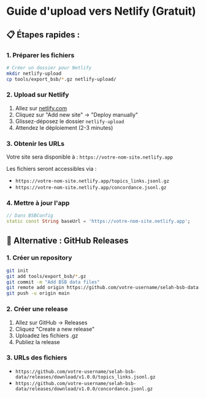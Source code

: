 # Guide d'upload vers Netlify (Gratuit)

## 📋 Étapes rapides :

### 1. Préparer les fichiers
```bash
# Créer un dossier pour Netlify
mkdir netlify-upload
cp tools/export_bsb/*.gz netlify-upload/
```

### 2. Upload sur Netlify
1. Allez sur [netlify.com](https://netlify.com)
2. Cliquez sur "Add new site" → "Deploy manually"
3. Glissez-déposez le dossier `netlify-upload`
4. Attendez le déploiement (2-3 minutes)

### 3. Obtenir les URLs
Votre site sera disponible à : `https://votre-nom-site.netlify.app`

Les fichiers seront accessibles via :
- `https://votre-nom-site.netlify.app/topics_links.jsonl.gz`
- `https://votre-nom-site.netlify.app/concordance.jsonl.gz`

### 4. Mettre à jour l'app
```dart
// Dans BSBConfig
static const String baseUrl = 'https://votre-nom-site.netlify.app';
```

## 🔧 Alternative : GitHub Releases

### 1. Créer un repository
```bash
git init
git add tools/export_bsb/*.gz
git commit -m "Add BSB data files"
git remote add origin https://github.com/votre-username/selah-bsb-data.git
git push -u origin main
```

### 2. Créer une release
1. Allez sur GitHub → Releases
2. Cliquez "Create a new release"
3. Uploadez les fichiers .gz
4. Publiez la release

### 3. URLs des fichiers
- `https://github.com/votre-username/selah-bsb-data/releases/download/v1.0.0/topics_links.jsonl.gz`
- `https://github.com/votre-username/selah-bsb-data/releases/download/v1.0.0/concordance.jsonl.gz`
